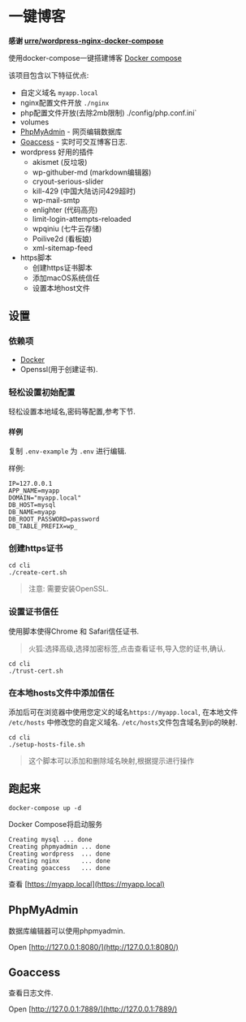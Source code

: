# 一键博客
**感谢 [urre/wordpress-nginx-docker-compose](https://github.com/urre/wordpress-nginx-docker-compose)**  

使用docker-compose一键搭建博客 [Docker compose](https://docs.docker.com/compose/)

该项目包含以下特征优点:

+ 自定义域名 `myapp.local`
+ nginx配置文件开放 `./nginx`
+ php配置文件开放(去除2mb限制) ./config/php.conf.ini`
+ volumes
+ [PhpMyAdmin](https://www.phpmyadmin.net/) - 网页编辑数据库
+ [Goaccess](https://goaccess.io/) - 实时可交互博客日志.
+ wordpress 好用的插件
    - akismet (反垃圾)
    - wp-githuber-md (markdown编辑器)
    - cryout-serious-slider 
    - kill-429 (中国大陆访问429超时)
    - wp-mail-smtp 
    - enlighter (代码高亮)
    - limit-login-attempts-reloaded 
    - wpqiniu (七牛云存储)
    - Poilive2d (看板娘)
    - xml-sitemap-feed 
+ https脚本
	- 创建https证书脚本
	- 添加macOS系统信任
	- 设置本地host文件

## 设置

### 依赖项

+ [Docker](https://www.docker.com/get-started)
+ Openssl(用于创建证书). 

### 轻松设置初始配置

轻松设置本地域名,密码等配置,参考下节.

#### 样例

复制 `.env-example` 为 `.env` 进行编辑.

样例:

```dotenv
IP=127.0.0.1
APP_NAME=myapp
DOMAIN="myapp.local"
DB_HOST=mysql
DB_NAME=myapp
DB_ROOT_PASSWORD=password
DB_TABLE_PREFIX=wp_

```


### 创建https证书

```shell
cd cli
./create-cert.sh
```

> 注意: 需要安装OpenSSL.

### 设置证书信任

使用脚本使得Chrome 和 Safari信任证书.
> 火狐:选择高级,选择加密标签,点击查看证书,导入您的证书,确认.

```shell
cd cli
./trust-cert.sh
```

### 在本地hosts文件中添加信任

添加后可在浏览器中使用您定义的域名`https://myapp.local`, 在本地文件 `/etc/hosts` 中修改您的自定义域名. `/etc/hosts`文件包含域名到ip的映射.

```shell
cd cli
./setup-hosts-file.sh
```
> 这个脚本可以添加和删除域名映射,根据提示进行操作

## 跑起来

```shell
docker-compose up -d
```

Docker Compose将启动服务

```shell
Creating mysql ... done
Creating phpmyadmin ... done
Creating wordpress  ... done
Creating nginx      ... done
Creating goaccess   ... done
```

查看 [https://myapp.local](https://myapp.local)

## PhpMyAdmin

数据库编辑器可以使用phpmyadmin.

Open [http://127.0.0.1:8080/](http://127.0.0.1:8080/)

## Goaccess

查看日志文件.

Open [http://127.0.0.1:7889/](http://127.0.0.1:7889/)
